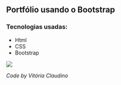 ## Portfólio usando o Bootstrap

### Tecnologias usadas:

* Html 
* CSS
* Bootstrap

![](https://user-images.githubusercontent.com/48458891/55189990-c76bbf80-517d-11e9-861e-e99ccf76400b.jpg)

*Code by Vitória Claudino*
